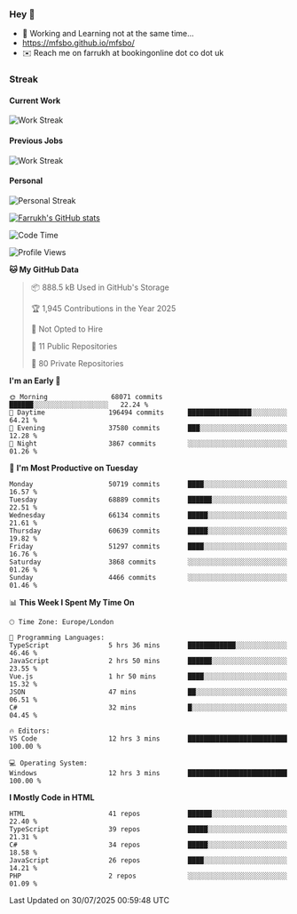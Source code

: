 ### Hey 👋

- 🏃 Working and Learning not at the same time...
- https://mfsbo.github.io/mfsbo/
- ✉️ Reach me on farrukh at bookingonline dot co dot uk

### Streak
#### Current Work
![Work Streak](https://streak-stats.demolab.com/?user=mfsbo)
#### Previous Jobs
![Work Streak](https://streak-stats.demolab.com/?user=farrukhcw)
#### Personal
![Personal Streak](https://streak-stats.demolab.com/?user=farrukhsubhani)

[![Farrukh's GitHub stats](https://github-readme-stats.vercel.app/api?username=mfsbo&hide=stars&count_private=true)](https://github.com/mfsbo/)

<!--START_SECTION:waka-->
![Code Time](http://img.shields.io/badge/Code%20Time-981%20hrs%202%20mins-blue)

![Profile Views](http://img.shields.io/badge/Profile%20Views-0-blue)

**🐱 My GitHub Data** 

> 📦 888.5 kB Used in GitHub's Storage 
 > 
> 🏆 1,945 Contributions in the Year 2025
 > 
> 🚫 Not Opted to Hire
 > 
> 📜 11 Public Repositories 
 > 
> 🔑 80 Private Repositories 
 > 
**I'm an Early 🐤** 

```text
🌞 Morning                68071 commits       ██████░░░░░░░░░░░░░░░░░░░   22.24 % 
🌆 Daytime                196494 commits      ████████████████░░░░░░░░░   64.21 % 
🌃 Evening                37580 commits       ███░░░░░░░░░░░░░░░░░░░░░░   12.28 % 
🌙 Night                  3867 commits        ░░░░░░░░░░░░░░░░░░░░░░░░░   01.26 % 
```
📅 **I'm Most Productive on Tuesday** 

```text
Monday                   50719 commits       ████░░░░░░░░░░░░░░░░░░░░░   16.57 % 
Tuesday                  68889 commits       ██████░░░░░░░░░░░░░░░░░░░   22.51 % 
Wednesday                66134 commits       █████░░░░░░░░░░░░░░░░░░░░   21.61 % 
Thursday                 60639 commits       █████░░░░░░░░░░░░░░░░░░░░   19.82 % 
Friday                   51297 commits       ████░░░░░░░░░░░░░░░░░░░░░   16.76 % 
Saturday                 3868 commits        ░░░░░░░░░░░░░░░░░░░░░░░░░   01.26 % 
Sunday                   4466 commits        ░░░░░░░░░░░░░░░░░░░░░░░░░   01.46 % 
```


📊 **This Week I Spent My Time On** 

```text
🕑︎ Time Zone: Europe/London

💬 Programming Languages: 
TypeScript               5 hrs 36 mins       ████████████░░░░░░░░░░░░░   46.46 % 
JavaScript               2 hrs 50 mins       ██████░░░░░░░░░░░░░░░░░░░   23.55 % 
Vue.js                   1 hr 50 mins        ████░░░░░░░░░░░░░░░░░░░░░   15.32 % 
JSON                     47 mins             ██░░░░░░░░░░░░░░░░░░░░░░░   06.51 % 
C#                       32 mins             █░░░░░░░░░░░░░░░░░░░░░░░░   04.45 % 

🔥 Editors: 
VS Code                  12 hrs 3 mins       █████████████████████████   100.00 % 

💻 Operating System: 
Windows                  12 hrs 3 mins       █████████████████████████   100.00 % 
```

**I Mostly Code in HTML** 

```text
HTML                     41 repos            ██████░░░░░░░░░░░░░░░░░░░   22.40 % 
TypeScript               39 repos            █████░░░░░░░░░░░░░░░░░░░░   21.31 % 
C#                       34 repos            █████░░░░░░░░░░░░░░░░░░░░   18.58 % 
JavaScript               26 repos            ████░░░░░░░░░░░░░░░░░░░░░   14.21 % 
PHP                      2 repos             ░░░░░░░░░░░░░░░░░░░░░░░░░   01.09 % 
```




 Last Updated on 30/07/2025 00:59:48 UTC
<!--END_SECTION:waka-->
<!--
**mfsbo/mfsbo** is a ✨ _special_ ✨ repository because its `README.md` (this file) appears on your GitHub profile.

Here are some ideas to get you started:

- 🔭 I’m currently working on ...
- 🌱 I’m currently learning ...
- 👯 I’m looking to collaborate on ...
- 🤔 I’m looking for help with ...
- 💬 Ask me about ...
- 📫 How to reach me: ...
- 😄 Pronouns: ...
- ⚡ Fun fact: ...
-->
